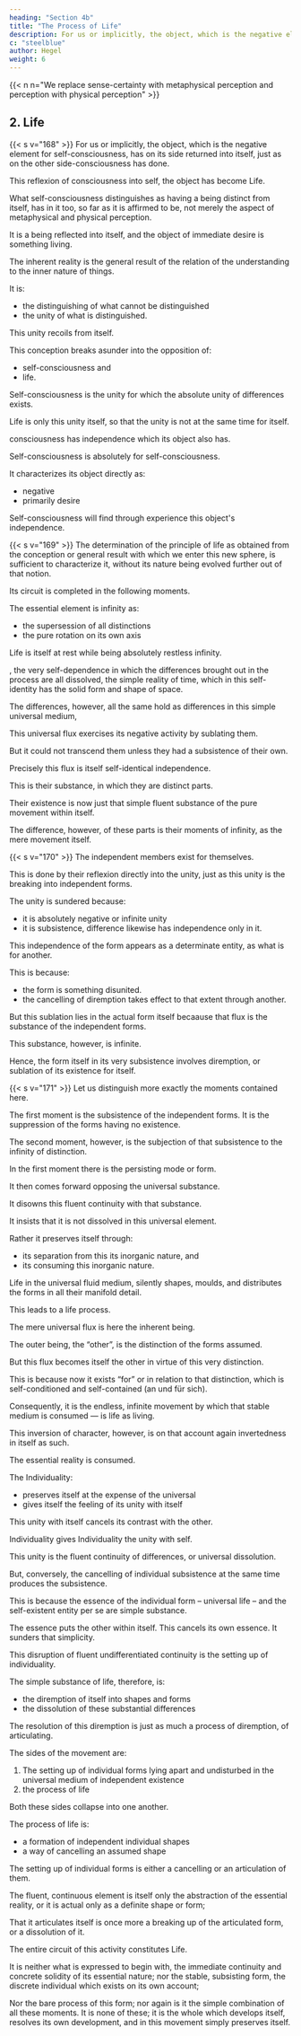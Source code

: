 ```yaml
---
heading: "Section 4b"
title: "The Process of Life"
description: For us or implicitly, the object, which is the negative element for self-consciousness, has on its side returned into itself
c: "steelblue"
author: Hegel
weight: 6
---
```


{{< n n="We replace sense-certainty with metaphysical perception and perception with physical perception" >}}


## 2. Life

{{< s v="168" >}} For us or implicitly, the object, which is the negative element for self-consciousness, has on its side returned into itself, just as on the other side-consciousness has done. 

This reflexion of consciousness into self, the object has become Life. 

What self-consciousness distinguishes as having a being distinct from itself, has in it too, so far as it is affirmed to be, not merely the aspect of metaphysical and physical perception.

It is a being reflected into itself, and the object of immediate desire is something living. 

The inherent reality is the general result of the relation of the understanding to the inner nature of things.

It is:
- the distinguishing of what cannot be distinguished
- the unity of what is distinguished. 

This unity recoils from itself.

This conception breaks asunder into the opposition of:
- self-consciousness and
- life.

Self-consciousness is the unity for which the absolute unity of differences exists.

Life is only this unity itself, so that the unity is not at the same time for itself. 

consciousness has independence which its object also has.

Self-consciousness is absolutely for self-consciousness.

It characterizes its object directly as:
- negative
- primarily desire

Self-consciousness will find through experience this object's independence.


{{< s v="169" >}} The determination of the principle of life as obtained from the conception or general result with which we enter this new sphere, is sufficient to characterize it, without its nature being evolved further out of that notion. 

Its circuit is completed in the following moments.

The essential element is infinity as:
- the supersession of all distinctions
- the pure rotation on its own axis

Life is itself at rest while being absolutely restless infinity.

, the very self-dependence in which the differences brought out in the process are all dissolved, the simple reality of time, which in this self-identity has the solid form and shape of space. 

The differences, however, all the same hold as differences in this simple universal medium,

This universal flux exercises its negative activity by sublating them.

But it could not transcend them unless they had a subsistence of their own. 

Precisely this flux is itself self-identical independence.

This is their substance, in which they are distinct parts.

 <!-- which have existence in their own right.  -->

<!-- Being no longer has the significance of mere abstract being, nor has their naked essence the meaning of abstract universality:  -->

Their existence is now just that simple fluent substance of the pure movement within itself.

The difference, however, of these parts is their moments of infinity, as the mere movement itself.

 <!-- inter se consists, in no other characteristic than that of the , or . -->


{{< s v="170" >}} The independent members exist for themselves.

This is done by their reflexion directly into the unity, just as this unity is the breaking into independent forms. 

The unity is sundered because:
- it is absolutely negative or infinite unity
- it is subsistence, difference likewise has independence only in it. 

This independence of the form appears as a determinate entity, as what is for another.

This is because:
- the form is something disunited.
- the cancelling of diremption takes effect to that extent through another.

But this sublation lies in the actual form itself becaause that flux is the substance of the independent forms.

This substance, however, is infinite.

Hence, the form itself in its very subsistence involves diremption, or sublation of its existence for itself.


{{< s v="171" >}} Let us distinguish more exactly the moments contained here.

The first moment is the subsistence of the independent forms. It is the suppression of the forms having no existence. 

<!-- what distinction inherently involves, viz. that the forms have no being per se, and no subsistence. -->

The second moment, however, is the subjection of that subsistence to the infinity of distinction. 

In the first moment there is the persisting mode or form.

 <!-- by its being in its own right, or by its being in its determinate shape an infinite substance,  -->

It then comes forward opposing the universal substance.

It disowns this fluent continuity with that substance.

It insists that it is not dissolved in this universal element.

Rather it preserves itself through:
- its separation from this its inorganic nature, and
- its consuming this inorganic nature. 

Life in the universal fluid medium, silently shapes, moulds, and distributes the forms in all their manifold detail.

This leads to a life process. 

 <!-- becomes by that very activity the movement of those forms, or passes into life qua process.  -->

The mere universal flux is here the inherent being.

The outer being, the “other”, is the distinction of the forms assumed.

But this flux becomes itself the other in virtue of this very distinction. 

This is because now it exists “for” or in relation to that distinction, which is self-conditioned and self-contained (an und für sich).

Consequently, it is the endless, infinite movement by which that stable medium is consumed — is life as living.

This inversion of character, however, is on that account again invertedness in itself as such. 

The essential reality is consumed.

The Individuality:
- preserves itself at the expense of the universal
- gives itself the feeling of its unity with itself

This unity with itself cancels its contrast with the other.

<!-- , by means of which it exists for itself.  -->

Individuality gives Individuality the unity with self.

This unity is the fluent continuity of differences, or universal dissolution.

But, conversely, the cancelling of individual subsistence at the same time produces the subsistence. 

This is because the essence of the individual form – universal life – and the self-existent entity per se are simple substance.

The essence puts the other within itself. This cancels its own essence. It sunders that simplicity.

This disruption of fluent undifferentiated continuity is the setting up of individuality. 

The simple substance of life, therefore, is:
- the diremption of itself into shapes and forms
- the dissolution of these substantial differences

The resolution of this diremption is just as much a process of diremption, of articulating. 

The sides of the movement are:
1. The setting up of individual forms lying apart and undisturbed in the universal medium of independent existence
2. the process of life

Both these sides collapse into one another.

The process of life is:
- a formation of independent individual shapes
- a way of cancelling an assumed shape 

The setting up of individual forms is either a cancelling or an articulation of them.

The fluent, continuous element is itself only the abstraction of the essential reality, or it is actual only as a definite shape or form;

That it articulates itself is once more a breaking up of the articulated form, or a dissolution of it. 

The entire circuit of this activity constitutes Life. 

It is neither what is expressed to begin with, the immediate continuity and concrete solidity of its essential nature; nor the stable, subsisting form, the discrete individual which exists on its own account; 

Nor the bare process of this form; nor again is it the simple combination of all these moments. It is none of these; it is the whole which develops itself, resolves its own development, and in this movement simply preserves itself.

